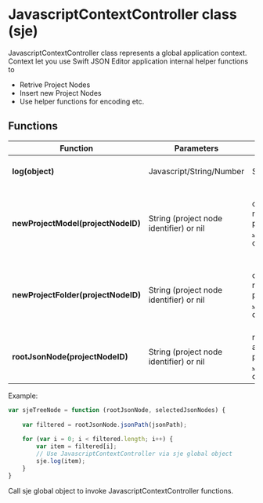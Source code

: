 # JavascriptContextController class (sje)

JavascriptContextController class represents a global application context. Context let you use Swift JSON Editor application internal helper functions to 

- Retrive Project Nodes
- Insert new Project Nodes
- Use helper functions for encoding etc.

## Functions
| Function | Parameters | Returns | Description |
| --- | --- | --- | --- |
| **log(object)** | Javascript/String/Number | String description | Use to print log information about provided objects |
| **newProjectModel(projectNodeID)** | String (project node identifier) or nil | creates and returns new child model project node as [JavascriptProjectNode](SwiftJSONEditor-JavascriptProjectNode.md) object | if you pass nil context will append to document root, if you pass projectNodeIdentifier, new child node will be appended. |
| **newProjectFolder(projectNodeID)** | String (project node identifier) or nil | creates and returns new child folder project node as [JavascriptProjectNode](SwiftJSONEditor-JavascriptProjectNode.md) object | if you pass nil context will append to document root, if you pass projectNodeIdentifier, new child node will be appended. |
| **rootJsonNode(projectNodeID)** | String (project node identifier) or nil | root JSON node associated with project node as [JavascriptJsonNode](SwiftJSONEditor-JavascriptJsonNode.md) object | returns root json node of project node |

Example:

```javascript
var sjeTreeNode = function (rootJsonNode, selectedJsonNodes) {
   
  	var filtered = rootJsonNode.jsonPath(jsonPath);
  
    for (var i = 0; i < filtered.length; i++) {
  		var item = filtered[i];
  		// Use JavascriptContextController via sje global object
      	sje.log(item);
	}
}

```

Call sje global object to invoke JavascriptContextController functions.
